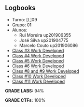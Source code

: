 ## **Logbooks**

* Turno: [L]09
* Grupo: 01
* Alunos:
    - Rui Moreira up201906355
    - José Silva up201904775
    - Marcelo Couto up201906086
* [Class #3 Work Developed](LOGBOOK3.md)
* [Class #4 Work Developed](LOGBOOK4.md)
* [Class #5 Work Developed](LOGBOOK5.md)
* [Class #6 Work Developed](LOGBOOK6.md)
* [Class #8 and #9 Work Developed](LOGBOOK8_9.md)
* [Class #10 Work Developed](LOGBOOK10.md)
* [Class #11 Work Developed](LOGBOOK11.md)

**GRADE LABS:** 94%

**GRADE CTFs:** 100%
